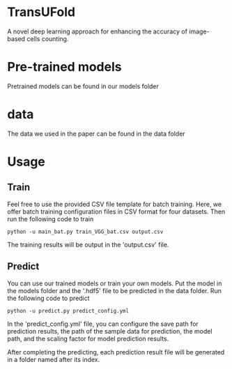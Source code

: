 # TransUFold
A novel deep learning approach for enhancing the accuracy of image-based cells counting.
# Pre-trained models
Pretrained models can be found in our models folder
# data
The data we used in the paper can be found in the data folder
# Usage
## Train
Feel free to use the provided CSV file template for batch training. Here, we offer batch training configuration files in CSV format for four datasets. Then run the following code to train


`python -u main_bat.py train_VGG_bat.csv output.csv`

The training results will be output in the 'output.csv' file.

## Predict
You can use our trained models or train your own models. Put the model in the models folder and the '.hdf5' file to be predicted in the data folder. Run the following code to predict

`python -u predict.py predict_config.yml`

In the 'predict_config.yml' file, you can configure the save path for prediction results, the path of the sample data for prediction, the model path, and the scaling factor for model prediction results.

After completing the predicting, each prediction result file will be generated in a folder named after its index.
